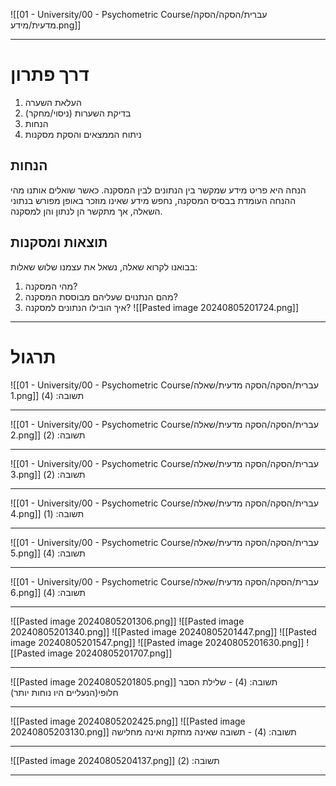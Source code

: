 ![[01 - University/00 - Psychometric Course/עברית/הסקה/הסקה מדעית/מידע.png]]
***
# דרך פתרון
1. העלאת השערה
2. בדיקת השערות (ניסוי/מחקר)
3. הנחות
4. ניתוח הממצאים והסקת מסקנות

## הנחות
הנחה היא פריט מידע שמקשר בין הנתונים לבין המסקנה.
כאשר שואלים אותנו מהי ההנחה העומדת בבסיס המסקנה, נחפש מידע שאינו מוזכר באופן מפורש בנתוני השאלה, אך מתקשר הן לנתון והן למסקנה.

## תוצאות ומסקנות
בבואנו לקרוא שאלה, נשאל את עצמנו שלוש שאלות:
1. מהי המסקנה?
2. מהם הנתנוים שעליהם מבוססת המסקנה?
3. איך הובילו הנתונים למסקנה?
![[Pasted image 20240805201724.png]]
***
# תרגול
![[01 - University/00 - Psychometric Course/עברית/הסקה/הסקה מדעית/שאלה 1.png]]
תשובה: (4)
***
![[01 - University/00 - Psychometric Course/עברית/הסקה/הסקה מדעית/שאלה 2.png]]
תשובה: (2)
***
![[01 - University/00 - Psychometric Course/עברית/הסקה/הסקה מדעית/שאלה 3.png]]
תשובה: (2)
***
![[01 - University/00 - Psychometric Course/עברית/הסקה/הסקה מדעית/שאלה 4.png]]
תשובה: (1)
***
![[01 - University/00 - Psychometric Course/עברית/הסקה/הסקה מדעית/שאלה 5.png]]
תשובה: (4)
***
![[01 - University/00 - Psychometric Course/עברית/הסקה/הסקה מדעית/שאלה 6.png]]
תשובה: (4)
***
![[Pasted image 20240805201306.png]]
![[Pasted image 20240805201340.png]]
![[Pasted image 20240805201447.png]]
![[Pasted image 20240805201547.png]]
![[Pasted image 20240805201630.png]]
![[Pasted image 20240805201707.png]]
***
![[Pasted image 20240805201805.png]]
תשובה: (4) - שלילת הסבר חלופי(הנעליים היו נוחות יותר)
***
![[Pasted image 20240805202425.png]]
![[Pasted image 20240805203130.png]]
תשובה: (4) - תשובה שאינה מחזקת ואינה מחלישה
***
![[Pasted image 20240805204137.png]]
תשובה: (2)
***
